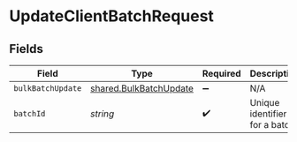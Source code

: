 # UpdateClientBatchRequest


## Fields

| Field                                                                   | Type                                                                    | Required                                                                | Description                                                             |
| ----------------------------------------------------------------------- | ----------------------------------------------------------------------- | ----------------------------------------------------------------------- | ----------------------------------------------------------------------- |
| `bulkBatchUpdate`                                                       | [shared.BulkBatchUpdate](../../../sdk/models/shared/bulkbatchupdate.md) | :heavy_minus_sign:                                                      | N/A                                                                     |
| `batchId`                                                               | *string*                                                                | :heavy_check_mark:                                                      | Unique identifier for a batch                                           |